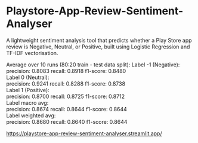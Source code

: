 # Playstore-App-Review-Sentiment-Analyser
A lightweight sentiment analysis tool that predicts whether a Play Store app review is Negative, Neutral, or Positive, built using Logistic Regression and TF-IDF vectorisation.  

Average over 10 runs (80:20 train - test data split):
Label -1 (Negative):  
  precision: 0.8083  recall: 0.8918  f1-score: 0.8480  
Label 0 (Neutral):  
  precision: 0.9241  recall: 0.8288  f1-score: 0.8738  
Label 1 (Positive):  
  precision: 0.8700  recall: 0.8725  f1-score: 0.8712  
Label macro avg:  
  precision: 0.8674  recall: 0.8644  f1-score: 0.8644  
Label weighted avg:  
  precision: 0.8680  recall: 0.8640  f1-score: 0.8644  
  
https://playstore-app-review-sentiment-analyser.streamlit.app/
